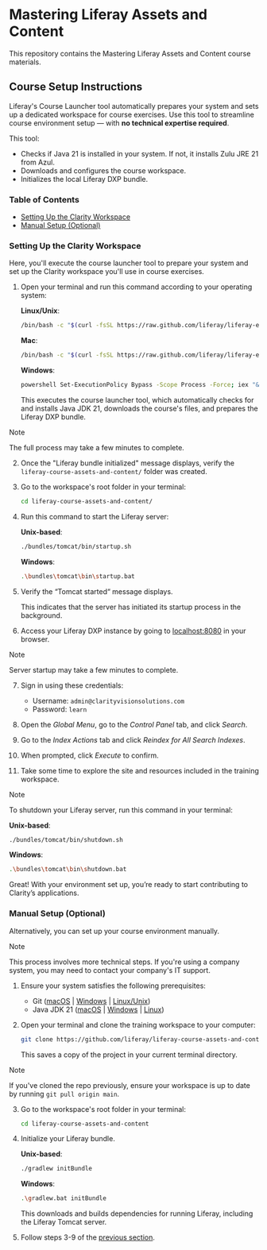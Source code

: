 # Mastering Liferay Assets and Content

This repository contains the Mastering Liferay Assets and Content course materials.

## Course Setup Instructions

Liferay's Course Launcher tool automatically prepares your system and sets up a dedicated workspace for course exercises. Use this tool to streamline course environment setup — with **no technical expertise required**.

This tool:

* Checks if Java 21 is installed in your system. If not, it installs Zulu JRE 21 from Azul.
* Downloads and configures the course workspace.
* Initializes the local Liferay DXP bundle.

### Table of Contents

* [Setting Up the Clarity Workspace](#setting-up-the-clarity-workspace)
* [Manual Setup (Optional)](#manual-setup-optional)

### Setting Up the Clarity Workspace

Here, you'll execute the course launcher tool to prepare your system and set up the Clarity workspace you'll use in course exercises.

1. Open your terminal and run this command according to your operating system:

   **Linux/Unix**:

   ```bash
   /bin/bash -c "$(curl -fsSL https://raw.github.com/liferay/liferay-enablement-script-library/main/content-manager-course-setup.sh)" -- --assets-and-content linux
   ```

   **Mac**:
   ```bash
   /bin/bash -c "$(curl -fsSL https://raw.github.com/liferay/liferay-enablement-script-library/main/content-manager-course-setup.sh)" -- --assets-and-content mac
   ```

   **Windows**:
   ```bash
   powershell Set-ExecutionPolicy Bypass -Scope Process -Force; iex "& { $(irm https://raw.githubusercontent.com/liferay/liferay-enablement-script-library/refs/heads/main/content-manager-course-setup.ps1); install-course --assets-and-content }"
   ```

   This executes the course launcher tool, which automatically checks for and installs Java JDK 21, downloads the course's files, and prepares the Liferay DXP bundle.

> [!NOTE]
> The full process may take a few minutes to complete.

2. Once the "Liferay bundle initialized" message displays, verify the `liferay-course-assets-and-content/` folder was created.

1. Go to the workspace's root folder in your terminal:

   ```bash
   cd liferay-course-assets-and-content/
   ```

1. Run this command to start the Liferay server:

   **Unix-based**:

   ```bash
   ./bundles/tomcat/bin/startup.sh
   ```

   **Windows**:

   ```bash
   .\bundles\tomcat\bin\startup.bat
   ```

1. Verify the “Tomcat started“ message displays.

   This indicates that the server has initiated its startup process in the background.

1. Access your Liferay DXP instance by going to [localhost:8080](http://localhost:8080) in your browser.

> [!NOTE]
> Server startup may take a few minutes to complete.

7. Sign in using these credentials:

   * Username: `admin@clarityvisionsolutions.com`
   * Password: `learn`

1. Open the *Global Menu*, go to the *Control Panel* tab, and click *Search*.

1. Go to the *Index Actions* tab and click *Reindex for All Search Indexes*.

1. When prompted, click *Execute* to confirm.

1. Take some time to explore the site and resources included in the training workspace.

> [!NOTE]
> To shutdown your Liferay server, run this command in your terminal:
>
> **Unix-based**:
>
> ```bash
> ./bundles/tomcat/bin/shutdown.sh
> ```
>
> **Windows**:
>
> ```bash
> .\bundles\tomcat\bin\shutdown.bat
> ```

Great! With your environment set up, you’re ready to start contributing to Clarity’s applications.

### Manual Setup (Optional)

Alternatively, you can set up your course environment manually.

> [!NOTE]
> This process involves more technical steps. If you're using a company system, you may need to contact your company's IT support.

1. Ensure your system satisfies the following prerequisites:

   * Git ([macOS](https://git-scm.com/download/mac) | [Windows](https://git-scm.com/download/win) | [Linux/Unix](https://git-scm.com/download/linux))
   * Java JDK 21 ([macOS](https://learn.microsoft.com/en-us/java/openjdk/install#install-on-macos) | [Windows](https://learn.microsoft.com/en-us/java/openjdk/install#install-on-windows) | [Linux](https://learn.microsoft.com/en-us/java/openjdk/install#install-on-ubuntu))

1. Open your terminal and clone the training workspace to your computer:

   ```bash
   git clone https://github.com/liferay/liferay-course-assets-and-content
   ```

   This saves a copy of the project in your current terminal directory.

> [!NOTE]
> If you've cloned the repo previously, ensure your workspace is up to date by running `git pull origin main`.

3. Go to the workspace's root folder in your terminal:

   ```bash
   cd liferay-course-assets-and-content
   ```

1. Initialize your Liferay bundle.

   **Unix-based**:

   ```bash
   ./gradlew initBundle
   ```

   **Windows**:

   ```bash
   .\gradlew.bat initBundle
   ```

   This downloads and builds dependencies for running Liferay, including the Liferay Tomcat server.

1. Follow steps 3-9 of the [previous section](#setting-up-the-clarity-workspace).